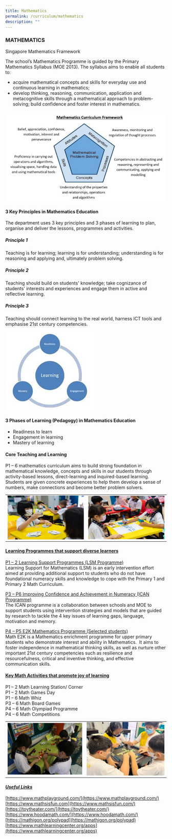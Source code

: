 ```yaml
---
title: Mathematics
permalink: /curriculum/mathematics
description: ""
---
```

### MATHEMATICS

Singapore Mathematics Framework  

The school’s Mathematics Programme is guided by the Primary Mathematics Syllabus (MOE 2013). The syllabus aims to enable all students to: 

*   acquire mathematical concepts and skills for everyday use and continuous learning in mathematics;
*   develop thinking, reasoning, communication, application and metacognitive skills through a mathematical approach to problem-solving; build confidence and foster interest in mathematics.

![](/images/5%20(7).jpg) 

#### 3 Key Principles in Mathematics Education

The department uses 3 key principles and 3 phases of learning to plan, organise and deliver the lessons, programmes and activities.

##### Principle 1

Teaching is for learning; learning is for understanding; understanding is for reasoning and applying and, ultimately problem solving.

##### Principle 2

Teaching should build on students' knowledge; take cognizance of students' interests and experiences and engage them in active and reflective learning.

##### Principle 3

Teaching should connect learning to the real world, harness ICT tools and emphasise 21st century competencies.

![](/images/2%20(13).jpg)

#### 3 Phases of Learning (Pedagogy) in Mathematics Education  

*   Readiness to learn
*   Engagement in learning
*   Mastery of learning

#### Core Teaching and Learning

P1 – 6 mathematics curriculum aims to build strong foundation in mathematical knowledge, concepts and skills in our students through activity-based lessons, direct-learning and inquired-based learning.  Students are given concrete experiences to help them develop a sense of numbers, make connections and become better problem solvers.  

<table>
	<tr>
		<td>
			<img src="/images/1%20(11).jpg"/>
		</td>
		<td>  
			<img src="/images/2%20(12).jpg"/>
		</td>
	</tr>
</table>
  
#### <u>Learning Programmes that support diverse learners</u>

<u>P1 – 2 Learning Support Programmes (LSM Programme)</u> <br>
Learning Support for Mathematics (LSM) is an early intervention effort aimed at providing additional support to students who do not have foundational numeracy skills and knowledge to cope with the Primary 1 and Primary 2 Math Curriculum. 

<u>P3 – P6 Improving Confidence and Achievement in Numeracy (ICAN Programme)</u> <br>
The ICAN programme is a collaboration between schools and MOE to support students using intervention strategies and models that are guided by research to tackle the 4 key issues of learning gaps, language, motivation and memory.

<u>P4 – P5 E2K Mathematics Programme (Selected students)</u> <br>
Math E2K is a Mathematics enrichment programme for upper primary students who demonstrate interest and ability in Mathematics.  It aims to foster independence in mathematical thinking skills, as well as nurture other important 21st century competencies such as resilience and resourcefulness, critical and inventive thinking, and effective communication skills.



#### <u>Key Math Activities that promote joy of learning</u>

P1 – 2 Math Learning Station/ Corner <br>
P1 – 2 Math Games Day<br>
P1 – 6 Math Whiz   <br>
P3 – 6 Math Board Games <br>
P4 – 6 Math Olympiad Programme <br>
P4 – 6 Math Competitions

<table>
	<tr>
		<td>
			<img src="/images/3%20(9).jpg"/>
		</td>
		<td>
			<img src="/images/4%20(9).jpg"/>
		</td>
	</tr>
</table>

  

#### <u><em>Useful Links</em></u>

[https://www.mathplayground.com/](https://www.mathplayground.com/)  
[https://www.mathsisfun.com](https://www.mathsisfun.com/)  
[https://toytheater.com/](https://toytheater.com/)  
[https://www.hoodamath.com/](https://www.hoodamath.com/)  
[https://mathigon.org/polypad](https://mathigon.org/polypad)  
[https://www.mathlearningcenter.org/apps](https://www.mathlearningcenter.org/apps)